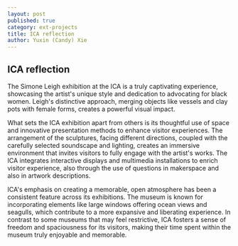 ```yaml
---
layout: post
published: true
category: ext-projects
title: ICA reflection
author: Yuxin (Candy) Xie
---
```

## ICA reflection

The Simone Leigh exhibition at the ICA is a truly captivating experience, showcasing the artist's unique style and dedication to advocating for black women. Leigh's distinctive approach, merging objects like vessels and clay pots with female forms, creates a powerful visual impact.

What sets the ICA exhibition apart from others is its thoughtful use of space and innovative presentation methods to enhance visitor experiences. The arrangement of the sculptures, facing different directions, coupled with the carefully selected soundscape and lighting, creates an immersive environment that invites visitors to fully engage with the artist's works. The ICA integrates interactive displays and multimedia installations to enrich visitor experience, also through the use of questions in makerspace and also in artwork descriptions. 

ICA's emphasis on creating a memorable, open atmosphere has been a consistent feature across its exhibitions. The museum is known for incorporating elements like large windows offering ocean views and seagulls, which contribute to a more expansive and liberating experience. In contrast to some museums that may feel restrictive, ICA fosters a sense of freedom and spaciousness for its visitors, making their time spent within the museum truly enjoyable and memorable. 

